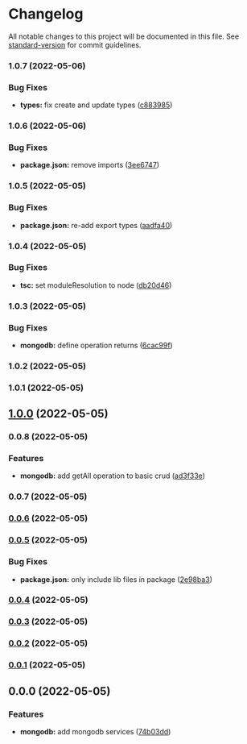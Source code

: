 # Changelog

All notable changes to this project will be documented in this file. See [standard-version](https://github.com/conventional-changelog/standard-version) for commit guidelines.

### 1.0.7 (2022-05-06)


### Bug Fixes

* **types:** fix create and update types ([c883985](https://github.com/moonlitworks/persist/commit/c883985b67c3c72e717bf5c359be91a7065070de))

### 1.0.6 (2022-05-06)


### Bug Fixes

* **package.json:** remove imports ([3ee6747](https://github.com/moonlitworks/persist/commit/3ee67477fffdec1c4a172db56ca898a70e757fdb))

### 1.0.5 (2022-05-05)


### Bug Fixes

* **package.json:** re-add export types ([aadfa40](https://github.com/moonlitworks/persist/commit/aadfa40408078bb8a0b528f33ad7c4d399686ec2))

### 1.0.4 (2022-05-05)


### Bug Fixes

* **tsc:** set moduleResolution to node ([db20d46](https://github.com/moonlitworks/persist/commit/db20d46c800b5dcc403562278effa3ab0c0c02fe))

### 1.0.3 (2022-05-05)


### Bug Fixes

* **mongodb:** define operation returns ([6cac99f](https://github.com/moonlitworks/persist/commit/6cac99f15e3cca7a20147e97ed16f9530aafa015))

### 1.0.2 (2022-05-05)

### 1.0.1 (2022-05-05)

## [1.0.0](https://github.com/moonlitworks/persist/compare/v0.0.8...v1.0.0) (2022-05-05)

### 0.0.8 (2022-05-05)


### Features

* **mongodb:** add getAll operation to basic crud ([ad3f33e](https://github.com/moonlitworks/persist/commit/ad3f33ee7c0fbfec45c0a76b6ace31ad7a4bf302))

### 0.0.7 (2022-05-05)

### [0.0.6](https://github.com/moonlitworks/persist/compare/v0.0.5...v0.0.6) (2022-05-05)

### [0.0.5](https://github.com/moonlitworks/persist/compare/v0.0.4...v0.0.5) (2022-05-05)


### Bug Fixes

* **package.json:** only include lib files in package ([2e98ba3](https://github.com/moonlitworks/persist/commit/2e98ba33dbf6f0f01a139ae7748aa9c2e71ed069))

### [0.0.4](https://github.com/moonlitworks/persist/compare/v0.0.3...v0.0.4) (2022-05-05)

### [0.0.3](https://github.com/moonlitworks/persist/compare/v0.0.2...v0.0.3) (2022-05-05)

### [0.0.2](https://github.com/moonlitworks/persist/compare/v0.0.1...v0.0.2) (2022-05-05)

### [0.0.1](https://github.com/moonlitworks/persist/compare/v0.0.0...v0.0.1) (2022-05-05)

## 0.0.0 (2022-05-05)


### Features

* **mongodb:** add mongodb services ([74b03dd](https://github.com/moonlitworks/persist/commit/74b03dd02dc01e26e0bbc0dd4194625519c1c0c9))
